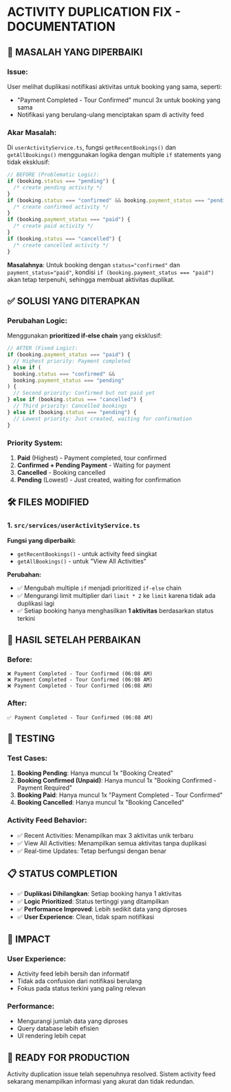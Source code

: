 # ACTIVITY DUPLICATION FIX - DOCUMENTATION

## 🐛 MASALAH YANG DIPERBAIKI

### Issue:

User melihat duplikasi notifikasi aktivitas untuk booking yang sama, seperti:

- "Payment Completed - Tour Confirmed" muncul 3x untuk booking yang sama
- Notifikasi yang berulang-ulang menciptakan spam di activity feed

### Akar Masalah:

Di `userActivityService.ts`, fungsi `getRecentBookings()` dan `getAllBookings()` menggunakan logika dengan multiple `if` statements yang tidak eksklusif:

```typescript
// BEFORE (Problematic Logic):
if (booking.status === "pending") {
  /* create pending activity */
}
if (booking.status === "confirmed" && booking.payment_status === "pending") {
  /* create confirmed activity */
}
if (booking.payment_status === "paid") {
  /* create paid activity */
}
if (booking.status === "cancelled") {
  /* create cancelled activity */
}
```

**Masalahnya**: Untuk booking dengan `status="confirmed"` dan `payment_status="paid"`, kondisi `if (booking.payment_status === "paid")` akan tetap terpenuhi, sehingga membuat aktivitas duplikat.

## ✅ SOLUSI YANG DITERAPKAN

### Perubahan Logic:

Menggunakan **prioritized if-else chain** yang eksklusif:

```typescript
// AFTER (Fixed Logic):
if (booking.payment_status === "paid") {
  // Highest priority: Payment completed
} else if (
  booking.status === "confirmed" &&
  booking.payment_status === "pending"
) {
  // Second priority: Confirmed but not paid yet
} else if (booking.status === "cancelled") {
  // Third priority: Cancelled bookings
} else if (booking.status === "pending") {
  // Lowest priority: Just created, waiting for confirmation
}
```

### Priority System:

1. **Paid** (Highest) - Payment completed, tour confirmed
2. **Confirmed + Pending Payment** - Waiting for payment
3. **Cancelled** - Booking cancelled
4. **Pending** (Lowest) - Just created, waiting for confirmation

## 🛠️ FILES MODIFIED

### 1. `src/services/userActivityService.ts`

**Fungsi yang diperbaiki:**

- `getRecentBookings()` - untuk activity feed singkat
- `getAllBookings()` - untuk "View All Activities"

**Perubahan:**

- ✅ Mengubah multiple `if` menjadi prioritized `if-else` chain
- ✅ Mengurangi limit multiplier dari `limit * 2` ke `limit` karena tidak ada duplikasi lagi
- ✅ Setiap booking hanya menghasilkan **1 aktivitas** berdasarkan status terkini

## 🎯 HASIL SETELAH PERBAIKAN

### Before:

```
❌ Payment Completed - Tour Confirmed (06:08 AM)
❌ Payment Completed - Tour Confirmed (06:08 AM)
❌ Payment Completed - Tour Confirmed (06:08 AM)
```

### After:

```
✅ Payment Completed - Tour Confirmed (06:08 AM)
```

## 🧪 TESTING

### Test Cases:

1. **Booking Pending**: Hanya muncul 1x "Booking Created"
2. **Booking Confirmed (Unpaid)**: Hanya muncul 1x "Booking Confirmed - Payment Required"
3. **Booking Paid**: Hanya muncul 1x "Payment Completed - Tour Confirmed"
4. **Booking Cancelled**: Hanya muncul 1x "Booking Cancelled"

### Activity Feed Behavior:

- ✅ Recent Activities: Menampilkan max 3 aktivitas unik terbaru
- ✅ View All Activities: Menampilkan semua aktivitas tanpa duplikasi
- ✅ Real-time Updates: Tetap berfungsi dengan benar

## 📋 STATUS COMPLETION

- ✅ **Duplikasi Dihilangkan**: Setiap booking hanya 1 aktivitas
- ✅ **Logic Prioritized**: Status tertinggi yang ditampilkan
- ✅ **Performance Improved**: Lebih sedikit data yang diproses
- ✅ **User Experience**: Clean, tidak spam notifikasi

## 🔄 IMPACT

### User Experience:

- Activity feed lebih bersih dan informatif
- Tidak ada confusion dari notifikasi berulang
- Fokus pada status terkini yang paling relevan

### Performance:

- Mengurangi jumlah data yang diproses
- Query database lebih efisien
- UI rendering lebih cepat

## 🚀 READY FOR PRODUCTION

Activity duplication issue telah sepenuhnya resolved. Sistem activity feed sekarang menampilkan informasi yang akurat dan tidak redundan.

